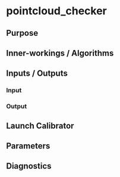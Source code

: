 # pointcloud_checker

## Purpose

## Inner-workings / Algorithms


## Inputs / Outputs

### Input

### Output

## Launch Calibrator

## Parameters

## Diagnostics
